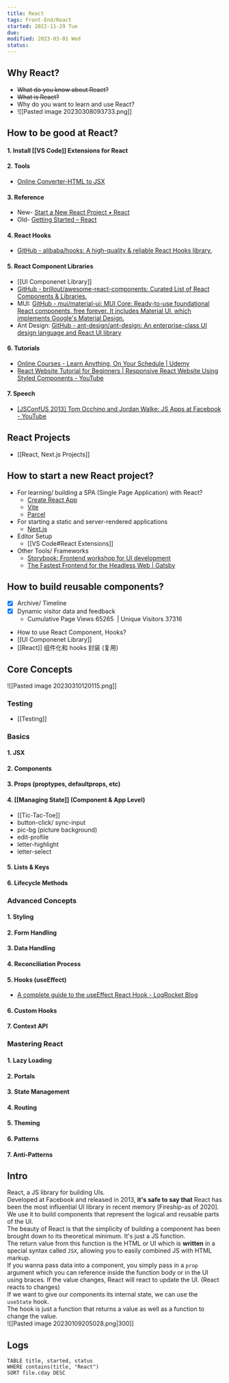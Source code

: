 ```yaml
---
title: React
tags: Front-End/React    
started: 2022-11-29 Tue
due: 
modified: 2023-03-01 Wed
status: 
---
```

## Why React?
- ~~What do you know about React?~~
- ~~What is React?~~
- Why do you want to learn and use React?
- ![[Pasted image 20230308093733.png]]
## How to be good at React?
#### 1. Install [[VS Code]] Extensions for React
#### 2. Tools
- [Online Converter-HTML to JSX](https://transform.tools/html-to-jsx)
#### 3. Reference
- New- [Start a New React Project • React](https://beta.reactjs.org/learn/start-a-new-react-project#)
- Old- [Getting Started – React](https://reactjs.org/docs/getting-started.html) 
#### 4. React Hooks
- [GitHub - alibaba/hooks: A high-quality & reliable React Hooks library.](https://github.com/alibaba/hooks)
#### 5. React Component Libraries
- [[UI Componenet Library]]
- [GitHub - brillout/awesome-react-components: Curated List of React Components & Libraries.](https://github.com/brillout/awesome-react-components#ui-frameworks)
- MUI: [GitHub - mui/material-ui: MUI Core: Ready-to-use foundational React components, free forever. It includes Material UI, which implements Google's Material Design.](https://github.com/mui/material-ui)
- Ant Design: [GitHub - ant-design/ant-design: An enterprise-class UI design language and React UI library](https://github.com/ant-design/ant-design)
#### 6. Tutorials
- [Online Courses - Learn Anything, On Your Schedule | Udemy](https://www.udemy.com/course/react-front-to-back-2022/learn/lecture/29767718#reviews)
- [React Website Tutorial for Beginners | Responsive React Website Using Styled Components - YouTube](https://www.youtube.com/watch?v=9_s_Essow6s&list=PLj-4DlPRT48nfYgDK00oTjlDF4O0ZZyG8&index=16)
#### 7. Speech
- [[JSConfUS 2013] Tom Occhino and Jordan Walke: JS Apps at Facebook - YouTube](https://www.youtube.com/watch?v=GW0rj4sNH2w&t=12s)
## React Projects
- [[React, Next.js Projects]]
## How to start a new React project?
- For learning/ building a SPA (Single Page Application) with React?
	- [Create React App](https://create-react-app.dev/)
	- [Vite](https://vitejs.dev/guide/)
	- [Parcel](https://parceljs.org/getting-started/webapp/)
- For starting a static and server-rendered applications
	- [Next.js](https://nextjs.org/)
- Editor Setup
	- [[VS Code#React Extensions]]
- Other Tools/ Frameworks
	- [Storybook: Frontend workshop for UI development](https://storybook.js.org/)
	- [The Fastest Frontend for the Headless Web | Gatsby](https://www.gatsbyjs.com/)
## How to build reusable components?
- [x] Archive/ Timeline
- [x] Dynamic visitor data and feedback
	- Cumulative Page Views 65265  | Unique Visitors 37316
- How to use React Component, Hooks?
- [[UI Componenet Library]]
- [[React]] 组件化和 hooks 封装 (复用)

## Core Concepts
![[Pasted image 20230310120115.png]]
### Testing
- [[Testing]]
### Basics
#### 1. JSX
#### 2. Components
#### 3. Props (proptypes, defaultprops, etc)
#### 4. [[Managing State]] (Component & App Level)
- [[Tic-Tac-Toe]]
- button-click/ sync-input
- pic-bg (picture background)
- edit-profile
- letter-highlight
- letter-select
#### 5. Lists & Keys
#### 6. Lifecycle Methods
### Advanced Concepts
#### 1. Styling
#### 2. Form Handling
#### 3. Data Handling
#### 4. Reconciliation Process
#### 5. Hooks (useEffect)
- [A complete guide to the useEffect React Hook - LogRocket Blog](https://blog.logrocket.com/useeffect-hook-complete-guide/)
#### 6. Custom Hooks
#### 7. Context API
### Mastering React
#### 1. Lazy Loading
#### 2. Portals
#### 3. State Management
#### 4. Routing
#### 5. Theming
#### 6. Patterns
#### 7. Anti-Patterns
## Intro
React, a JS library for building UIs.  
Developed at Facebook and released in 2013, **it's safe to say that** React has been the most influential UI library in recent memory [Fireship-as of 2020].  
We use it to build components that represent the logical and reusable parts of the UI.  
The beauty of React is that the simplicity of building a component has been brought down to its theoretical minimum. It's just a JS function.  
The return value from this function is the HTML or UI which is **written** in a special syntax called `JSX`, allowing you to easily combined JS with HTML markup.  
If you wanna pass data into a component, you simply pass in a `prop` argument which you can reference inside the function body or in the UI using braces. If the value changes, React will react to update the UI. (React reacts to changes)  
If we want to give our components its internal state, we can use the `useState` hook.  
The hook is just a function that returns a value as well as a function to change the value.  
![[Pasted image 20230109205028.png|300]]
## Logs

```dataview
TABLE title, started, status
WHERE contains(title, "React")
SORT file.cday DESC
```